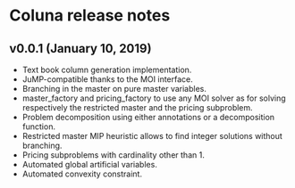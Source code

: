 Coluna release notes
====================================

v0.0.1 (January 10, 2019)
-------------------------

- Text book column generation implementation.
- JuMP-compatible thanks to the MOI interface.
- Branching in the master on pure master variables.
- master_factory and pricing_factory to use any MOI solver as for
  solving respectively the restricted master and the pricing subproblem.
- Problem decomposition using either annotations or a decomposition
  function.
- Restricted master MIP heuristic allows to find integer solutions without
  branching.
- Pricing subproblems with cardinality other than 1.
- Automated global artificial variables.
- Automated convexity constraint.
